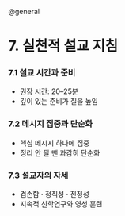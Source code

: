 @general

# 7. 실천적 설교 지침

### 7.1 설교 시간과 준비

- 권장 시간: 20–25분
- 깊이 있는 준비가 질을 높임

### 7.2 메시지 집중과 단순화

- 핵심 메시지 하나에 집중
- 정리 안 될 땐 과감히 단순화

### 7.3 설교자의 자세

- 겸손함 · 정직성 · 진정성
- 지속적 신학연구와 영성 훈련
